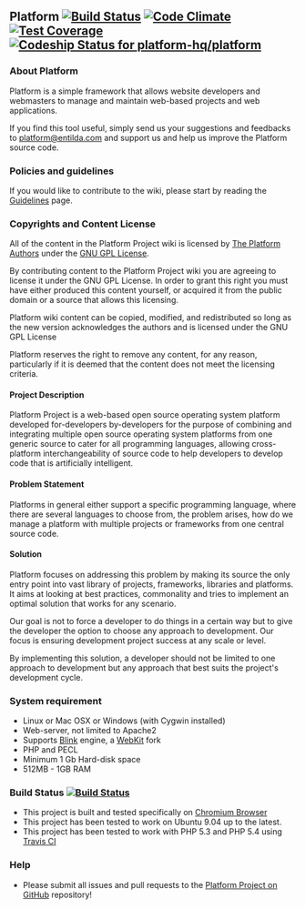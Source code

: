 ## Platform [![Build Status](https://travis-ci.org/platform-project/platform-project.png?branch=0.0)](https://travis-ci.org/platform-project/platform-project) [![Code Climate](https://codeclimate.com/github/platform-project/platform-project/badges/gpa.svg)](https://codeclimate.com/github/platform-project/platform-project) [![Test Coverage](https://codeclimate.com/github/platform-project/platform-project/badges/coverage.svg)](https://codeclimate.com/github/platform-project/platform-project/coverage) [![Codeship Status for platform-hq/platform](https://app.codeship.com/projects/0aa591f0-f2dd-0135-e1c2-66b5dd16fd19/status?branch=0.0)](https://app.codeship.com/projects/272130)


### About Platform
Platform is a simple framework that allows website developers and webmasters to manage and maintain web-based projects and web applications.

If you find this tool useful, simply send us your suggestions and feedbacks to [platform@entilda.com](mailto:platform@entilda.com) and support us and help us improve the Platform source code.

### Policies and guidelines

If you would like to contribute to the wiki, please start by reading the [Guidelines](https://github.com/platform-project/platform-project/wiki/Guidelines) page.  

### Copyrights and Content License

All of the content in the Platform Project wiki is licensed by [The Platform Authors](http://platform.entilda.com/) under the [GNU GPL License](http://www.gnu.org/licenses/gpl.html).

By contributing content to the Platform Project wiki you are agreeing to license it under the GNU GPL License.  In order to grant this right you must have either produced this content yourself, or acquired it from the public domain or a source that allows this licensing.

Platform wiki content can be copied, modified, and redistributed so long as the new version acknowledges the authors and is licensed under the GNU GPL License

Platform reserves the right to remove any content, for any reason, particularly if it is deemed that the content does not meet the licensing criteria.

#### Project Description
Platform Project is a web-based open source operating system platform developed for-developers by-developers for the purpose of combining and integrating multiple open source operating system platforms from one generic source to cater for all programming languages, allowing cross-platform interchangeability of source code to help developers to develop code that is artificially intelligent.

#### Problem Statement
Platforms in general either support a specific programming language, where there are several languages to choose from, the problem arises, how do we manage a platform with multiple projects or frameworks from one central source code.

#### Solution
Platform focuses on addressing this problem by making its source the only entry point into vast library of projects, frameworks, libraries and platforms. It aims at looking at  best practices, commonality and tries to implement an optimal solution that works for any scenario. 

Our goal is not to force a developer to do things in a certain way but to give the developer the option to choose any approach to development. Our focus is ensuring development project success at any scale or level.

By implementing this solution, a developer should not be limited to one approach to development but any approach that best suits the project's development cycle.


### System requirement
 - Linux or Mac OSX or Windows (with Cygwin installed)
 - Web-server, not limited to Apache2
 - Supports [Blink](http://www.chromium.org/blink) engine, a [WebKit](http://www.webkit.org/) fork
 - PHP and PECL
 - Minimum 1 Gb Hard-disk space
 - 512MB - 1GB RAM

### Build Status [![Build Status](https://travis-ci.org/platform-project/platform-project.png?branch=master)](https://travis-ci.org/platform-project/platform-project)
- This project is built and tested specifically on [Chromium Browser](http://www.chromium.org)
- This project has been tested to work on Ubuntu 9.04 up to the latest.
- This project has been tested to work with PHP 5.3 and PHP 5.4 using [Travis CI](https://travis-ci.org/platform-project/platform-project)

### Help
- Please submit all issues and pull requests to the [Platform Project on GitHub](https://github.com/platform-project/platform-project/issues) repository!

